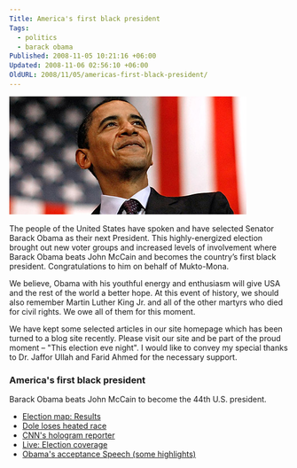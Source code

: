 ```yaml
---
Title: America's first black president
Tags:
  - politics
  - barack obama
Published: 2008-11-05 10:21:16 +06:00
Updated: 2008-11-06 02:56:10 +06:00
OldURL: 2008/11/05/americas-first-black-president/
---
```


![Democrat Barack Obama.(AP)](../../images/2008/10-30_obama-yahoo.jpg)

The people of the United States have spoken and have selected Senator Barack Obama as their next President.  This highly-energized election brought out new voter groups and increased levels of involvement where Barack Obama beats John McCain and becomes the country’s first black president.  Congratulations to him on behalf of Mukto-Mona. 

We believe, Obama with his youthful energy and enthusiasm will give USA and the rest of the world a better hope.   At this event of history, we should also remember Martin Luther King Jr. and all of the other martyrs who died for civil rights. We owe all of them for this moment.

We have kept some selected articles in our site homepage which has been turned to a blog site recently. Please visit our site and be part of the proud moment – "This election eve night". I would like to convey my special thanks to Dr. Jaffor Ullah and  Farid Ahmed for the necessary support.


### America's first black president
Barack Obama beats John McCain to become the 44th U.S. president.
<!-- \[**details on [yahoo news]((https://www.yahoo.com/s/982583))**\] -->

*   [Election map: Results](https://www.yahoo.com/s/978852)
*   [Dole loses heated race](https://www.yahoo.com/s/982579)
*   [CNN's hologram reporter](https://www.yahoo.com/s/982580)
*   [Live: Election coverage](https://www.yahoo.com/s/982581)
*   [Obama's acceptance Speech (some highlights)](https://news.yahoo.com/s/ynews/20081105/pl_ynews/ynews_pl137?full)
